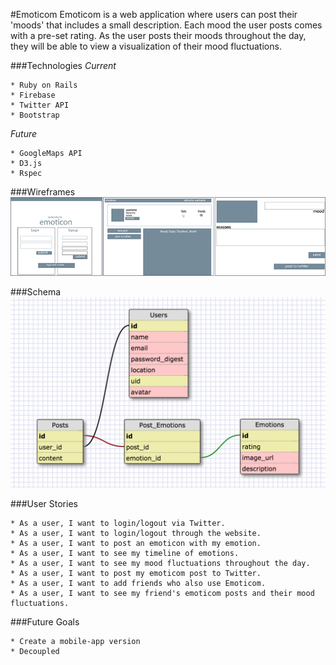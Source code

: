 #Emoticom
Emoticom is a web application where users can post their 'moods' that includes a small description. Each mood the user posts comes with a pre-set rating. As the user posts their moods throughout the day, they will be able to view a visualization of their mood fluctuations. 

###Technologies
_Current_
```
* Ruby on Rails
* Firebase
* Twitter API
* Bootstrap
```

_Future_
```
* GoogleMaps API
* D3.js
* Rspec 
```


###Wireframes
![alt text](public/full-wireframe.png "Wireframes") 

###Schema
![alt text](public/schema.png "Schema Design")


###User Stories
```
* As a user, I want to login/logout via Twitter.
* As a user, I want to login/logout through the website.
* As a user, I want to post an emoticon with my emotion.
* As a user, I want to see my timeline of emotions.
* As a user, I want to see my mood fluctuations throughout the day.
* As a user, I want to post my emoticom post to Twitter.
* As a user, I want to add friends who also use Emoticom.
* As a user, I want to see my friend's emoticom posts and their mood fluctuations.
```
###Future Goals
```
* Create a mobile-app version
* Decoupled
```
